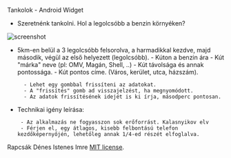 Tankolok -  Android Widget

- Szeretnénk tankolni. Hol a legolcsóbb a benzin környéken?

![screenshot](http://imgur.com/a/yU2k3)

- 5km-en belül a 3 legolcsóbb felsorolva, a harmadikkal kezdve, majd második, végül az első helyezett (legolcsóbb).
			- Kúton a benzin ára
			- Kút "márka" neve (pl: OMV, Magán, Shell, ..)
			- Kút távolsága és annak pontossága.
			- Kút pontos címe. (Város, kerület, utca, házszám).

		- Lehet egy gombbal frissíteni az adatokat. 
		- A "frissítés" gomb ad visszajelzést, ha megnyomódott.
		- Az adatok frissítésének idejét is ki írja, másodperc pontosan.
		
 - Technikai igény leírása:

		- Az alkalmazás ne fogyasszon sok erőforrást. Kalasnyikov elv
		- Férjen el, egy átlagos, kisebb felbontású telefon kezdőképernyőjén, lehetőleg annak 1/4-ed részét elfoglalva.
		
Rapcsák Dénes
Istenes Imre
[MIT license](https://tldrlegal.com/license/mit-license).